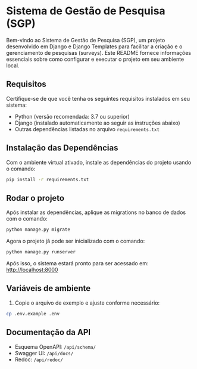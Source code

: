 # Sistema de Gestão de Pesquisa (SGP)

Bem-vindo ao Sistema de Gestão de Pesquisa (SGP), um projeto desenvolvido em Django e Django Templates para facilitar a criação e o gerenciamento de pesquisas (surveys). Este README fornece informações essenciais sobre como configurar e executar o projeto em seu ambiente local.

## Requisitos

Certifique-se de que você tenha os seguintes requisitos instalados em seu sistema:

- Python (versão recomendada: 3.7 ou superior)
- Django (instalado automaticamente ao seguir as instruções abaixo)
- Outras dependências listadas no arquivo `requirements.txt`


## Instalação das Dependências

Com o ambiente virtual ativado, instale as dependências do projeto usando o comando:
```bash
pip install -r requirements.txt
```


## Rodar o projeto

Após instalar as dependências, aplique as migrations no banco de dados com o comando:
```bash
python manage.py migrate
```

Agora o projeto jã pode ser inicializado com o comando:
```bash
python manage.py runserver
```

Após isso, o sistema estará pronto para ser acessado em:
[http://localhost:8000](http://localhost:8000)

## Variáveis de ambiente

1. Copie o arquivo de exemplo e ajuste conforme necessário:
```bash
cp .env.example .env
```

## Documentação da API

- Esquema OpenAPI: `/api/schema/`
- Swagger UI: `/api/docs/`
- Redoc: `/api/redoc/`

